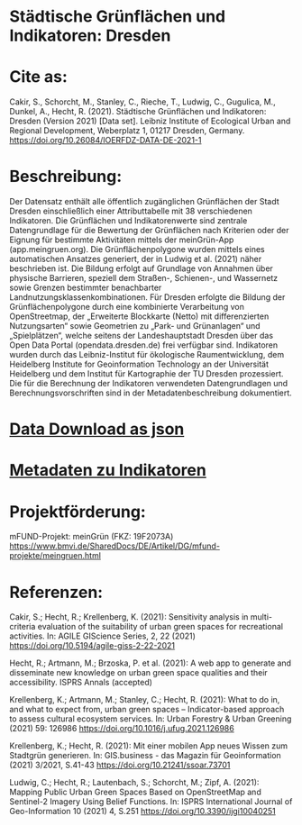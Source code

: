 # Städtische Grünflächen und Indikatoren: Dresden


# Cite as:
Cakir, S., Schorcht, M., Stanley, C., Rieche, T., Ludwig, C., Gugulica, M., Dunkel, A., Hecht, R. (2021). Städtische Grünflächen und Indikatoren: Dresden (Version 2021) [Data set]. Leibniz Institute of Ecological Urban and Regional Development, Weberplatz 1, 01217 Dresden, Germany. https://doi.org/10.26084/IOERFDZ-DATA-DE-2021-1


# Beschreibung:
Der Datensatz enthält alle öffentlich zugänglichen Grünflächen der Stadt Dresden einschließlich einer Attributtabelle mit 38 verschiedenen Indikatoren. Die Grünflächen und Indikatorenwerte sind zentrale Datengrundlage für die Bewertung der Grünflächen nach Kriterien oder der Eignung für bestimmte Aktivitäten mittels der meinGrün-App (app.meingruen.org).
Die Grünflächenpolygone wurden mittels eines automatischen Ansatzes generiert, der in Ludwig et al. (2021) näher beschrieben ist. Die Bildung erfolgt auf Grundlage von Annahmen über physische Barrieren, speziell dem Straßen-, Schienen-, und Wassernetz sowie Grenzen bestimmter benachbarter Landnutzungsklassenkombinationen. Für Dresden erfolgte die Bildung der Grünflächenpolygone durch eine kombinierte Verarbeitung von OpenStreetmap, der „Erweiterte Blockkarte (Netto) mit differenzierten Nutzungsarten“ sowie Geometrien zu „Park- und Grünanlagen“ und „Spielplätzen“, welche seitens der Landeshauptstadt Dresden über das Open Data Portal (opendata.dresden.de) frei verfügbar sind. Indikatoren wurden durch das Leibniz-Institut für ökologische Raumentwicklung, dem Heidelberg Institute for Geoinformation Technology an der Universität Heidelberg und dem Institut für Kartographie der TU Dresden prozessiert. Die für die Berechnung der Indikatoren verwendeten Datengrundlagen und Berechnungsvorschriften sind in der Metadatenbeschreibung dokumentiert.

# [Data Download as json](https://github.com/ioer-dresden/fdz/blob/main/2021/research_data/1/all_indicators_DD.json)
# [Metadaten zu Indikatoren](https://github.com/ioer-dresden/fdz/blob/main/2021/research_data/1/metadata_indicators_DD.pdf)


# Projektförderung: 
mFUND-Projekt: meinGrün (FKZ: 19F2073A)
https://www.bmvi.de/SharedDocs/DE/Artikel/DG/mfund-projekte/meingruen.html


# Referenzen:
Cakir, S.; Hecht, R.; Krellenberg, K. (2021): Sensitivity analysis in multi-criteria evaluation of the suitability of urban green spaces for recreational activities. In: AGILE GIScience Series, 2, 22 (2021)
https://doi.org/10.5194/agile-giss-2-22-2021

Hecht, R.; Artmann, M.; Brzoska, P. et al. (2021): A web app to generate and disseminate new knowledge on urban green space qualities and their accessibility. ISPRS Annals (accepted)

Krellenberg, K.; Artmann, M.; Stanley, C.; Hecht, R. (2021): What to do in, and what to expect from, urban green spaces – Indicator-based approach to assess cultural ecosystem services. In: Urban Forestry & Urban Greening (2021) 59: 126986 
https://doi.org/10.1016/j.ufug.2021.126986

Krellenberg, K.; Hecht, R. (2021): Mit einer mobilen App neues Wissen zum Stadtgrün generieren. In: GIS.business - das Magazin für Geoinformation (2021) 3/2021, S.41-43
https://doi.org/10.21241/ssoar.73701

Ludwig, C.; Hecht, R.; Lautenbach, S.; Schorcht, M.; Zipf, A. (2021): Mapping Public Urban Green Spaces Based on OpenStreetMap and Sentinel-2 Imagery Using Belief Functions. In: ISPRS International Journal of Geo-Information 10 (2021) 4, S.251
https://doi.org/10.3390/ijgi10040251

